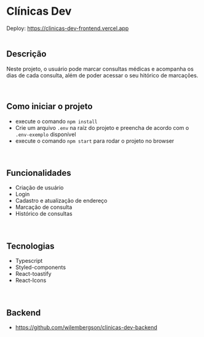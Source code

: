# Clínicas Dev
Deploy: https://clinicas-dev-frontend.vercel.app
</br></br>

## Descrição
<p>Neste projeto, o usuário pode marcar consultas médicas e acompanha os dias de cada consulta, além de poder acessar o seu hitórico de marcações.</p>
</br>

## Como iniciar o projeto
- execute o comando ```npm install```
- Crie um arquivo ```.env``` na raíz do projeto e preencha de acordo com o ```.env-exemplo``` disponível
- execute o comando ```npm start``` para rodar o projeto no browser
</br></br></br>

## Funcionalidades
- Criação de usuário
- Login
- Cadastro e atualização de endereço
- Marcação de consulta
- Histórico de consultas
</br></br></br>


## Tecnologias
- Typescript
- Styled-components
- React-toastify
- React-Icons
</br></br></br>

## Backend
- https://github.com/wilembergson/clinicas-dev-backend
